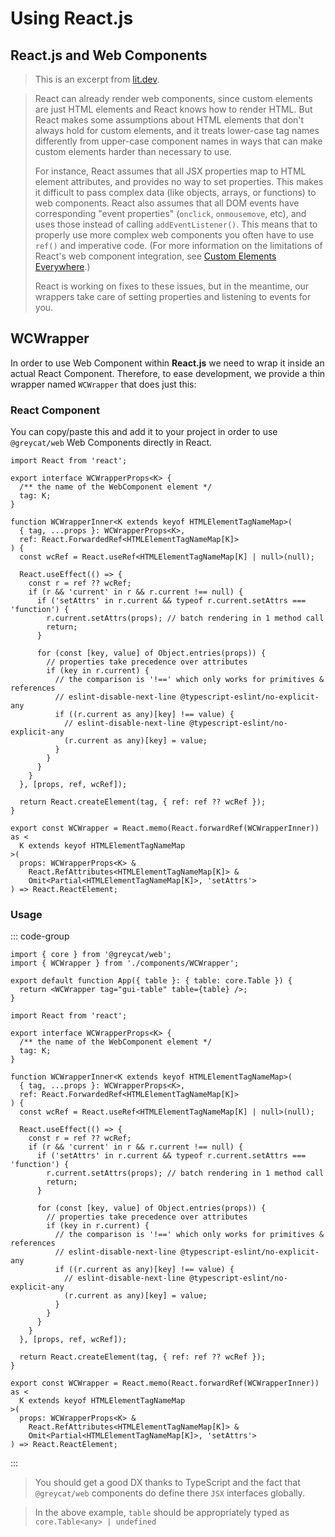 # Using React.js

## React.js and Web Components
> This is an excerpt from [lit.dev](https://lit.dev/docs/frameworks/react/).

> React can already render web components, since custom elements are just HTML elements and React knows how to render HTML. But React makes some assumptions about HTML elements that don't always hold for custom elements, and it treats lower-case tag names differently from upper-case component names in ways that can make custom elements harder than necessary to use.
> 
> For instance, React assumes that all JSX properties map to HTML element attributes, and provides no way to set properties. This makes it difficult to pass complex data (like objects, arrays, or functions) to web components. React also assumes that all DOM events have corresponding "event properties" (`onclick`, `onmousemove`, etc), and uses those instead of calling `addEventListener()`. This means that to properly use more complex web components you often have to use `ref()` and imperative code. (For more information on the limitations of React's web component integration, see [Custom Elements Everywhere](https://custom-elements-everywhere.com/libraries/react/results/results.html).)
> 
> React is working on fixes to these issues, but in the meantime, our wrappers take care of setting properties and listening to events for you.

## WCWrapper
In order to use Web Component within **React.js** we need to wrap it inside an actual React Component.
Therefore, to ease development, we provide a thin wrapper named `WCWrapper` that does just this:

### React Component
You can copy/paste this and add it to your project in order to use `@greycat/web` Web Components
directly in React.

```tsx
import React from 'react';

export interface WCWrapperProps<K> {
  /** the name of the WebComponent element */
  tag: K;
}

function WCWrapperInner<K extends keyof HTMLElementTagNameMap>(
  { tag, ...props }: WCWrapperProps<K>,
  ref: React.ForwardedRef<HTMLElementTagNameMap[K]>
) {
  const wcRef = React.useRef<HTMLElementTagNameMap[K] | null>(null);

  React.useEffect(() => {
    const r = ref ?? wcRef;
    if (r && 'current' in r && r.current !== null) {
      if ('setAttrs' in r.current && typeof r.current.setAttrs === 'function') {
        r.current.setAttrs(props); // batch rendering in 1 method call
        return;
      }

      for (const [key, value] of Object.entries(props)) {
        // properties take precedence over attributes
        if (key in r.current) {
          // the comparison is '!==' which only works for primitives & references
          // eslint-disable-next-line @typescript-eslint/no-explicit-any
          if ((r.current as any)[key] !== value) {
            // eslint-disable-next-line @typescript-eslint/no-explicit-any
            (r.current as any)[key] = value;
          }
        }
      }
    }
  }, [props, ref, wcRef]);

  return React.createElement(tag, { ref: ref ?? wcRef });
}

export const WCWrapper = React.memo(React.forwardRef(WCWrapperInner)) as <
  K extends keyof HTMLElementTagNameMap
>(
  props: WCWrapperProps<K> &
    React.RefAttributes<HTMLElementTagNameMap[K]> &
    Omit<Partial<HTMLElementTagNameMap[K]>, 'setAttrs'>
) => React.ReactElement;
```

### Usage
::: code-group
```tsx [src/App.tsx]
import { core } from '@greycat/web';
import { WCWrapper } from './components/WCWrapper';

export default function App({ table }: { table: core.Table }) {
  return <WCWrapper tag="gui-table" table={table} />;
}
```

```tsx [src/components/WCWrapper.tsx]
import React from 'react';

export interface WCWrapperProps<K> {
  /** the name of the WebComponent element */
  tag: K;
}

function WCWrapperInner<K extends keyof HTMLElementTagNameMap>(
  { tag, ...props }: WCWrapperProps<K>,
  ref: React.ForwardedRef<HTMLElementTagNameMap[K]>
) {
  const wcRef = React.useRef<HTMLElementTagNameMap[K] | null>(null);

  React.useEffect(() => {
    const r = ref ?? wcRef;
    if (r && 'current' in r && r.current !== null) {
      if ('setAttrs' in r.current && typeof r.current.setAttrs === 'function') {
        r.current.setAttrs(props); // batch rendering in 1 method call
        return;
      }

      for (const [key, value] of Object.entries(props)) {
        // properties take precedence over attributes
        if (key in r.current) {
          // the comparison is '!==' which only works for primitives & references
          // eslint-disable-next-line @typescript-eslint/no-explicit-any
          if ((r.current as any)[key] !== value) {
            // eslint-disable-next-line @typescript-eslint/no-explicit-any
            (r.current as any)[key] = value;
          }
        }
      }
    }
  }, [props, ref, wcRef]);

  return React.createElement(tag, { ref: ref ?? wcRef });
}

export const WCWrapper = React.memo(React.forwardRef(WCWrapperInner)) as <
  K extends keyof HTMLElementTagNameMap
>(
  props: WCWrapperProps<K> &
    React.RefAttributes<HTMLElementTagNameMap[K]> &
    Omit<Partial<HTMLElementTagNameMap[K]>, 'setAttrs'>
) => React.ReactElement;
```
:::

> You should get a good DX thanks to TypeScript and the fact that `@greycat/web` components
> do define there `JSX` interfaces globally.

> In the above example, `table` should be appropriately typed as `core.Table<any> | undefined`